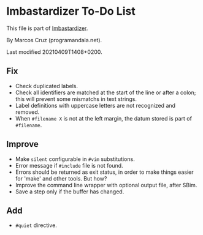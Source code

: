 # Imbastardizer To-Do List

This file is part of
[Imbastardizer](http://programandala.net/en.program.imbastardizer.html).

By Marcos Cruz (programandala.net).

Last modified 20210409T1408+0200.

## Fix

- Check duplicated labels.
- Check all identifiers are matched at the start of the
  line or after a colon; this will prevent some mismatchs in
  text strings.
- Label definitions with uppercase letters are not
  recognized and removed.
- When `#filename X` is not at the left margin, the datum stored
  is part of `#filename`.

## Improve

- Make `silent` configurable in `#vim` substitutions.
- Error message if `#include` file is not found.
- Errors should be returned as exit status, in order to make
  things easier for 'make' and other tools. But how?
- Improve the command line wrapper with optional output file, after
  SBim.
- Save a step only if the buffer has changed.

## Add

- `#quiet` directive.

